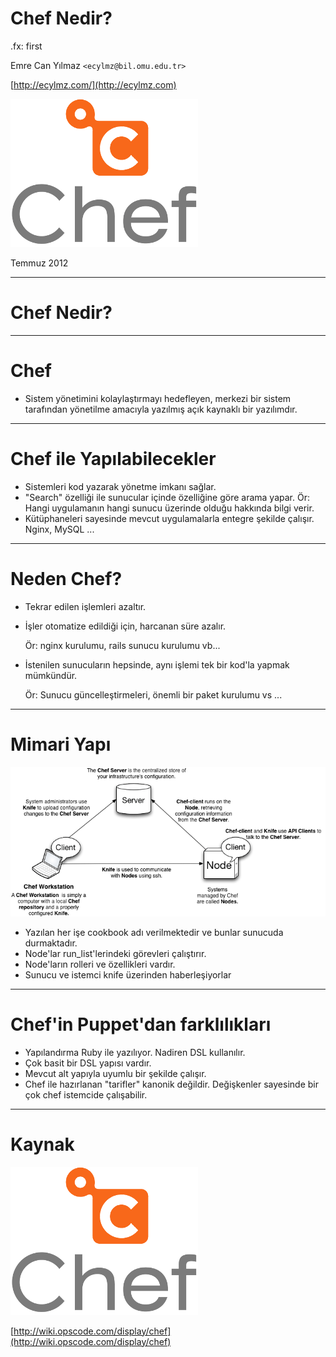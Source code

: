 # Chef Nedir?

.fx: first

Emre Can Yılmaz `<ecylmz@bil.omu.edu.tr>`

[http://ecylmz.com/](http://ecylmz.com)

![chef](media/chef-logo.png)

Temmuz 2012

---

# Chef Nedir?

---

# Chef

- Sistem yönetimini kolaylaştırmayı hedefleyen, merkezi bir sistem tarafından
  yönetilme amacıyla yazılmış açık kaynaklı bir yazılımdır.

---

# Chef ile Yapılabilecekler

- Sistemleri kod yazarak yönetme imkanı sağlar.
- "Search" özelliği ile sunucular içinde özelliğine göre arama yapar.
  Ör: Hangi uygulamanın hangi sunucu üzerinde olduğu hakkında
  bilgi verir.
- Kütüphaneleri sayesinde mevcut uygulamalarla entegre şekilde çalışır. Nginx, MySQL ...

---

# Neden Chef?

- Tekrar edilen işlemleri azaltır.
- İşler otomatize edildiği için, harcanan süre azalır.

  Ör: nginx kurulumu, rails sunucu kurulumu vb...

- İstenilen sunucuların hepsinde, aynı işlemi tek bir kod'la yapmak mümkündür.

  Ör: Sunucu güncelleştirmeleri, önemli bir paket kurulumu vs ...

---

# Mimari Yapı

![chef-basics-nwc](media/chef-basics-nwc.png)

- Yazılan her işe cookbook adı verilmektedir ve bunlar sunucuda durmaktadır.
- Node'lar run_list'lerindeki görevleri çalıştırır.
- Node'ların rolleri ve özellikleri vardır.
- Sunucu ve istemci knife üzerinden haberleşiyorlar

---

# Chef'in Puppet'dan farklılıkları

- Yapılandırma Ruby ile yazılıyor. Nadiren DSL kullanılır.
- Çok basit bir DSL yapısı vardır.
- Mevcut alt yapıyla uyumlu bir şekilde çalışır.
- Chef ile hazırlanan "tarifler" kanonik değildir. Değişkenler sayesinde bir çok
  chef istemcide çalışabilir.

---

# Kaynak

![chef](media/chef-logo.png)

[http://wiki.opscode.com/display/chef](http://wiki.opscode.com/display/chef)

